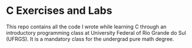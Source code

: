 # C Exercises and Labs 

This repo contains all the code I wrote while learning C through an introductory programming class at University Federal of Rio Grande do Sul (UFRGS). It is a mandatory class for the undergrad pure math degree.
